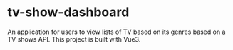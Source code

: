 # tv-show-dashboard
An application for users to view lists of TV based on its genres based on a TV shows API. This project is built with Vue3.
